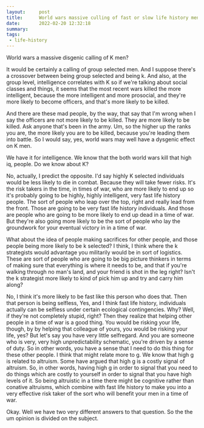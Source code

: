 ```yaml
---
layout:     post
title:      World wars massive culling of fast or slow life history men
date:       2022-02-20 12:32:18
summary:    
tags:
 - life-history
---
```


World wars a massive disgenic calling of K men? 

It would be certainly a calling of group selected men. And I suppose there's a crossover between being group selected and being k. And also, at the group level, intelligence correlates with K so if we're talking about social classes and things, it seems that the most recent wars killed the more intelligent, because the more intelligent and more prosocial, and they're more likely to become officers, and that's more likely to be killed. 

And there are these mad people, by the way, that say that I'm wrong when I say the officers are not more likely to be killed. They are more likely to be killed. Ask anyone that's been in the army. Um, so the higher up the ranks you are, the more likely you are to be killed, because you're leading them into battle. So I would say, yes, world wars may well have a dysgenic effect on K men. 

We have it for intelligence. We know that the both world wars kill that high iq, people. Do we know about K?

No, actually, I predict the opposite. I'd say highly K selected individuals would be less likely to die in combat. Because they will take fewer risks. It's the risk takers in the time, in times of war, who are more likely to end up so it's probably going to be highly, highly intelligent, very fast life history people. The sort of people who leap over the top, right and really lead from the front. Those are going to be very fast life history individuals. And those are people who are going to be more likely to end up dead in a time of war. But they're also going more likely to be the sort of people who lay the groundwork for your eventual victory in in a time of war.

What about the idea of people making sacrifices for other people, and those people being more likely to be k selected? I think, I think where the k strategists would advantage you militarily would be in sort of logistics. These are sort of people who are going to be big picture thinkers in terms of making sure that everything is where it needs to be, and that if you're walking through no man's land, and your friend is shot in the leg right? Isn't the k strategist more likely to kind of pick him up and try and carry him along?

No, I think it's more likely to be fast like this person who does that. Then that person is being selfless, Yes, and I think fast life history, individuals actually can be selfless under certain ecological contingencies. Why? Well, if they're not completely stupid, right? Then they realize that helping other people in a time of war is a good thing. You would be risking your life, though, by by helping that colleague of yours, you would be risking your life, yes? But let's say you have very little selfregard. And you are someone who is very, very high unpredictability schematic, you're driven by a sense of duty. So in other words, you have a sense that I need to do this thing for these other people. I think that might relate more to g. We know that high g is related to altruism. Some have argued that high g is a costly signal of altruism. So, in other words, having high g in order to signal that you need to do things which are costly to yourself in order to signal that you have high levels of it. So being altruistic in a time there might be cognitive rather than conative altruisms, which combine with fast life history to make you into a very effective risk taker of the sort who will benefit your men in a time of war. 

Okay. Well we have two very different answers to that question. So the the um opinion is divided on the subject.